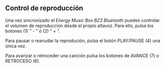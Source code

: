 ## Control de reproducción

Una vez sincronizado el *Energy Music Box BZ3 Bluetooth* puedes controlar el volumen de reproducción desde el propio altavoz. Para ello, pulsa los botones (1) “ - ” ó (2) “ + ”.

Para pausar o reanudar la reprodución, pulsa el botón PLAY/PAUSE (4) una única vez.

Para avanzar o retroceder una canción pulsa los botones de AVANCE (7) o RETROCESO (6).
